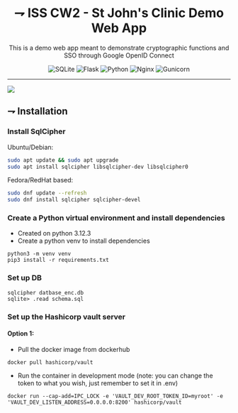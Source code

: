 <div align="center">
  
# ⇁ ISS CW2 - St John's Clinic Demo Web App
This is a demo web app meant to demonstrate cryptographic functions and SSO through Google OpenID Connect

![SQLite](https://img.shields.io/badge/sqlite-%2307405e.svg?style=for-the-badge&logo=sqlite&logoColor=white)
![Flask](https://img.shields.io/badge/flask-%23000.svg?style=for-the-badge&logo=flask&logoColor=white)
![Python](https://img.shields.io/badge/python-3670A0?style=for-the-badge&logo=python&logoColor=ffdd54)
![Nginx](https://img.shields.io/badge/nginx-%23009639.svg?style=for-the-badge&logo=nginx&logoColor=white)
![Gunicorn](https://img.shields.io/badge/gunicorn-%298729.svg?style=for-the-badge&logo=gunicorn&logoColor=white)

---
</div>

[![](https://img.shields.io/badge/python-3.12+-blue.svg)](https://www.python.org/downloads/)

## ⇁ Installation 

### Install SqlCipher
Ubuntu/Debian:
```bash
sudo apt update && sudo apt upgrade
sudo apt install sqlcipher libsqlcipher-dev libsqlcipher0
```

Fedora/RedHat based:
```bash
sudo dnf update --refresh
sudo dnf install sqlcipher sqlcipher-devel
```

### Create a Python virtual environment and install dependencies 
- Created on python 3.12.3
- Create a python venv to install dependencies
```
python3 -m venv venv
pip3 install -r requirements.txt 
```

### Set up DB
```
sqlcipher datbase_enc.db
sqlite> .read schema.sql
```

### Set up the Hashicorp vault server
#### Option 1:
- Pull the docker image from dockerhub
```
docker pull hashicorp/vault
```
- Run the container in development mode (note: you can change the token to what you wish, just remember to set it in .env)
```
docker run --cap-add=IPC_LOCK -e 'VAULT_DEV_ROOT_TOKEN_ID=myroot' -e 'VAULT_DEV_LISTEN_ADDRESS=0.0.0.0:8200' hashicorp/vault
```


